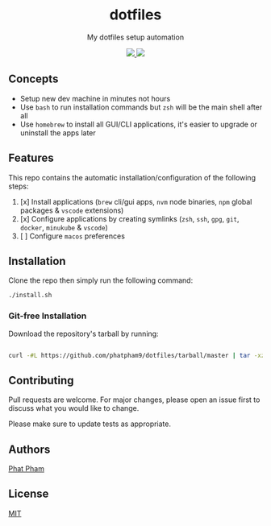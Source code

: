 <div align="center">
  <h1>dotfiles</h1>
  <p>My dotfiles setup automation</p>

  <p>
    <a href="https://github.com/phatpham9/dotfiles/commits" aria-label="Commitizen Friendly">
      <img src="https://img.shields.io/badge/commitizen-friendly-brightgreen.svg?style=flat-square">
    </a>
    <a href="https://github.com/phatpham9/dotfiles/blob/master/LICENSE" aria-label="MIT License">
      <img src="https://img.shields.io/github/license/phatpham9/dotfiles?color=brightgreen&style=flat-square">
    </a>
  </p>
</div>

## Concepts

- Setup new dev machine in minutes not hours
- Use `bash` to run installation commands but `zsh` will be the main shell after all
- Use `homebrew` to install all GUI/CLI applications, it's easier to upgrade or uninstall the apps later

## Features

This repo contains the automatic installation/configuration of the following steps:

1. [x] Install applications (`brew` cli/gui apps, `nvm` node binaries, `npm` global packages & `vscode` extensions)
2. [x] Configure applications by creating symlinks (`zsh`, `ssh`, `gpg`, `git`, `docker`, `minukube` & `vscode`)
3. [ ] Configure `macos` preferences

## Installation

Clone the repo then simply run the following command:

```bash
./install.sh
```

### Git-free Installation

Download the repository's tarball by running:

```bash

curl -#L https://github.com/phatpham9/dotfiles/tarball/master | tar -xzv --strip-components 1 && ./install.sh
```

## Contributing

Pull requests are welcome. For major changes, please open an issue first to discuss what you would like to change.

Please make sure to update tests as appropriate.

## Authors

[Phat Pham](https://github.com/phatpham9)

## License

[MIT](https://github.com/phatpham9/dotfiles/blob/master/LICENSE)
